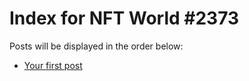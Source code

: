 # Index for NFT World #2373
Posts will be displayed in the order below:

- [Your first post](./001-first.md)

